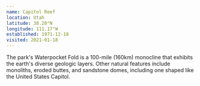 ```yaml
---
name: Capitol Reef
location: Utah
latitude: 38.20°N
longitude: 111.17°W
established: 1971-12-18
visited: 2021-01-18
---
```


The park's Waterpocket Fold is a 100-mile (160km) monocline that exhibits the earth's diverse geologic layers. Other natural features include monoliths, eroded buttes, and sandstone domes, including one shaped like the United States Capitol.
